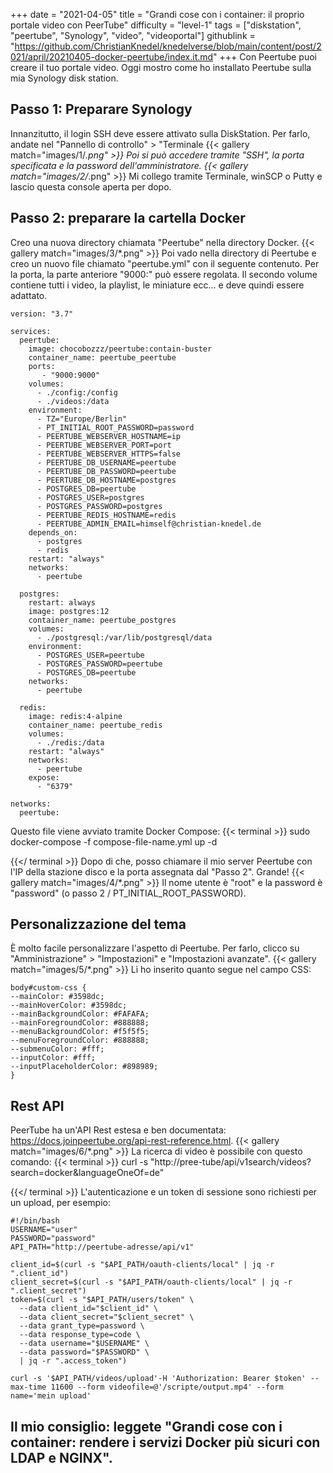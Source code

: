 +++
date = "2021-04-05"
title = "Grandi cose con i container: il proprio portale video con PeerTube"
difficulty = "level-1"
tags = ["diskstation", "peertube", "Synology", "video", "videoportal"]
githublink = "https://github.com/ChristianKnedel/knedelverse/blob/main/content/post/2021/april/20210405-docker-peertube/index.it.md"
+++
Con Peertube puoi creare il tuo portale video. Oggi mostro come ho installato Peertube sulla mia Synology disk station.
## Passo 1: Preparare Synology
Innanzitutto, il login SSH deve essere attivato sulla DiskStation. Per farlo, andate nel "Pannello di controllo" > "Terminale
{{< gallery match="images/1/*.png" >}}
Poi si può accedere tramite "SSH", la porta specificata e la password dell'amministratore.
{{< gallery match="images/2/*.png" >}}
Mi collego tramite Terminale, winSCP o Putty e lascio questa console aperta per dopo.
## Passo 2: preparare la cartella Docker
Creo una nuova directory chiamata "Peertube" nella directory Docker.
{{< gallery match="images/3/*.png" >}}
Poi vado nella directory di Peertube e creo un nuovo file chiamato "peertube.yml" con il seguente contenuto. Per la porta, la parte anteriore "9000:" può essere regolata. Il secondo volume contiene tutti i video, la playlist, le miniature ecc... e deve quindi essere adattato.
```
version: "3.7"

services:
  peertube:
    image: chocobozzz/peertube:contain-buster
    container_name: peertube_peertube
    ports:
       - "9000:9000"
    volumes:
      - ./config:/config
      - ./videos:/data
    environment:
      - TZ="Europe/Berlin"
      - PT_INITIAL_ROOT_PASSWORD=password
      - PEERTUBE_WEBSERVER_HOSTNAME=ip
      - PEERTUBE_WEBSERVER_PORT=port
      - PEERTUBE_WEBSERVER_HTTPS=false
      - PEERTUBE_DB_USERNAME=peertube
      - PEERTUBE_DB_PASSWORD=peertube
      - PEERTUBE_DB_HOSTNAME=postgres
      - POSTGRES_DB=peertube
      - POSTGRES_USER=postgres
      - POSTGRES_PASSWORD=postgres
      - PEERTUBE_REDIS_HOSTNAME=redis
      - PEERTUBE_ADMIN_EMAIL=himself@christian-knedel.de
    depends_on:
      - postgres
      - redis
    restart: "always"
    networks:
      - peertube

  postgres:
    restart: always
    image: postgres:12
    container_name: peertube_postgres
    volumes:
      - ./postgresql:/var/lib/postgresql/data
    environment:
      - POSTGRES_USER=peertube
      - POSTGRES_PASSWORD=peertube
      - POSTGRES_DB=peertube
    networks:
      - peertube

  redis:
    image: redis:4-alpine
    container_name: peertube_redis
    volumes:
      - ./redis:/data
    restart: "always"
    networks:
      - peertube
    expose:
      - "6379"

networks:
  peertube:

```
Questo file viene avviato tramite Docker Compose:
{{< terminal >}}
sudo docker-compose -f compose-file-name.yml up -d

{{</ terminal >}}
Dopo di che, posso chiamare il mio server Peertube con l'IP della stazione disco e la porta assegnata dal "Passo 2". Grande!
{{< gallery match="images/4/*.png" >}}
Il nome utente è "root" e la password è "password" (o passo 2 / PT_INITIAL_ROOT_PASSWORD).
## Personalizzazione del tema
È molto facile personalizzare l'aspetto di Peertube. Per farlo, clicco su "Amministrazione" > "Impostazioni" e "Impostazioni avanzate".
{{< gallery match="images/5/*.png" >}}
Lì ho inserito quanto segue nel campo CSS:
```
body#custom-css {
--mainColor: #3598dc;
--mainHoverColor: #3598dc;
--mainBackgroundColor: #FAFAFA;
--mainForegroundColor: #888888;
--menuBackgroundColor: #f5f5f5;
--menuForegroundColor: #888888;
--submenuColor: #fff;
--inputColor: #fff;
--inputPlaceholderColor: #898989;
}

```

## Rest API
PeerTube ha un'API Rest estesa e ben documentata: https://docs.joinpeertube.org/api-rest-reference.html.
{{< gallery match="images/6/*.png" >}}
La ricerca di video è possibile con questo comando:
{{< terminal >}}
curl -s "http://pree-tube/api/v1search/videos?search=docker&languageOneOf=de"

{{</ terminal >}}
L'autenticazione e un token di sessione sono richiesti per un upload, per esempio:
```
#!/bin/bash
USERNAME="user"
PASSWORD="password"
API_PATH="http://peertube-adresse/api/v1"

client_id=$(curl -s "$API_PATH/oauth-clients/local" | jq -r ".client_id")
client_secret=$(curl -s "$API_PATH/oauth-clients/local" | jq -r ".client_secret")
token=$(curl -s "$API_PATH/users/token" \
  --data client_id="$client_id" \
  --data client_secret="$client_secret" \
  --data grant_type=password \
  --data response_type=code \
  --data username="$USERNAME" \
  --data password="$PASSWORD" \
  | jq -r ".access_token")

curl -s '$API_PATH/videos/upload'-H 'Authorization: Bearer $token' --max-time 11600 --form videofile=@'/scripte/output.mp4' --form name='mein upload' 

```

## Il mio consiglio: leggete "Grandi cose con i container: rendere i servizi Docker più sicuri con LDAP e NGINX".
